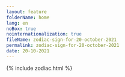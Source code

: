 ```yaml
---
layout: feature
folderName: home
lang: en
noBox: true
nointernationalization: true
fileName: zodiac-sign-for-20-october-2021
permalink: zodiac-sign-for-20-october-2021
date: 20-10-2021
---
```

{% include zodiac.html %}
